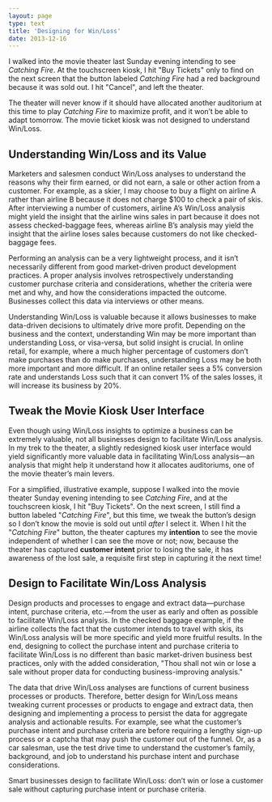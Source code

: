 ```yaml
--- 
layout: page
type: text
title: 'Designing for Win/Loss'
date: 2013-12-16
---
```

I walked into the movie theater last Sunday evening intending to see *Catching Fire*.  At the touchscreen kiosk, I hit "Buy Tickets" only to find on the next screen that the button labeled *Catching Fire* had a red background because it was sold out.  I hit "Cancel", and left the theater.

The theater will never know if it should have allocated another auditorium at this time to play *Catching Fire* to maximize profit, and it won’t be able to adapt tomorrow.  The movie ticket kiosk was not designed to understand Win/Loss.

## Understanding Win/Loss and its Value 

Marketers and salesmen conduct Win/Loss analyses to understand the reasons why their firm earned, or did not earn, a sale or other action from a customer.  For example, as a skier, I may choose to buy a flight on airline A rather than airline B because it does not charge $100 to check a pair of skis.  After interviewing a number of customers, airline A’s Win/Loss analysis might yield the insight that the airline wins sales in part because it does not assess checked-baggage fees, whereas airline B’s analysis may yield the insight that the airline loses sales because customers do not like checked-baggage fees.
 
Performing an analysis can be a very lightweight process, and it isn’t necessarily different from good market-driven product development practices.  A proper analysis involves retrospectively understanding customer purchase criteria and considerations, whether the criteria were met and why, and how the considerations impacted the outcome. Businesses collect this data via interviews or other means. 

Understanding Win/Loss is valuable because it allows businesses to make data-driven decisions to ultimately drive more profit.  Depending on the business and the context, understanding Win may be more important than understanding Loss, or visa-versa, but solid insight is crucial.  In online retail, for example, where a much higher percentage of customers don’t make purchases than do make purchases, understanding Loss may be both more important and more difficult.  If an online retailer sees a 5% conversion rate and understands Loss such that it can convert 1% of the sales losses, it will increase its business by 20%.

## Tweak the Movie Kiosk User Interface

Even though using Win/Loss insights to optimize a business can be extremely valuable, not all businesses design to facilitate Win/Loss analysis.  In my trek to the theater, a slightly redesigned kiosk user interface would yield significantly more valuable data in facilitating Win/Loss analysis—an analysis that might help it understand how it allocates auditoriums, one of the movie theater’s main levers.

For a simplified, illustrative example, suppose I walked into the movie theater Sunday evening intending to see *Catching Fire*, and at the touchscreen kiosk, I hit "Buy Tickets".  On the next screen, I still find a button labeled "*Catching Fire*", but this time, we tweak the button’s design so I don’t know the movie is sold out until *after* I select it.  When I hit the "*Catching Fire*" button, the theater captures my **intention** to see the movie independent of whether I can see the move or not; now, because the theater has captured **customer intent** prior to losing the sale, it has awareness of the lost sale, a requisite first step in capturing it the next time!

## Design to Facilitate Win/Loss Analysis

Design products and processes to engage and extract data—purchase intent, purchase criteria, etc.—from the user as early and often as possible to facilitate Win/Loss analysis.  In the checked baggage example, if the airline collects the fact that the customer intends to travel with skis, its Win/Loss analysis will be more specific and yield more fruitful results.  In the end, designing to collect the purchase intent and purchase criteria to facilitate Win/Loss is no different than basic market-driven business best practices, only with the added consideration, "Thou shall not win or lose a sale without proper data for conducting business-improving analysis."

The data that drive Win/Loss analyses are functions of current business processes or products. Therefore, better design for Win/Loss means tweaking current processes or products to engage and extract data, then designing and implementing a process to persist the data for aggregate analysis and actionable results.  For example, see what the customer’s purchase intent and purchase criteria are before requiring a lengthy sign-up process or a captcha that may push the customer out of the funnel.  Or, as a car salesman, use the test drive time to understand the customer’s family, background, and job to understand his purchase intent and purchase considerations.

Smart businesses design to facilitate Win/Loss: don’t win or lose a customer sale without capturing purchase intent or purchase criteria.

